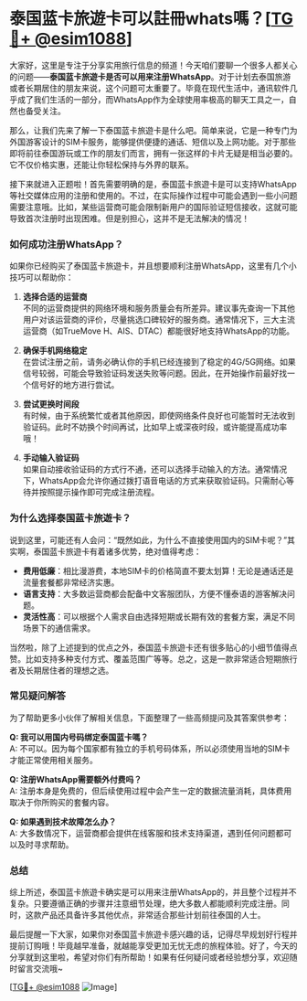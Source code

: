 # 泰国蓝卡旅遊卡可以註冊whats嗎？[[TG💪+ @esim1088](https://t.me/s/esim1088)]

大家好，这里是专注于分享实用旅行信息的频道！今天咱们要聊一个很多人都关心的问题——**泰国蓝卡旅遊卡是否可以用来注册WhatsApp**。对于计划去泰国旅游或者长期居住的朋友来说，这个问题可太重要了。毕竟在现代生活中，通讯软件几乎成了我们生活的一部分，而WhatsApp作为全球使用率极高的聊天工具之一，自然也备受关注。

那么，让我们先来了解一下泰国蓝卡旅遊卡是什么吧。简单来说，它是一种专门为外国游客设计的SIM卡服务，能够提供便捷的通话、短信以及上网功能。对于那些即将前往泰国游玩或工作的朋友们而言，拥有一张这样的卡片无疑是相当必要的。它不仅价格实惠，还能让你轻松保持与外界的联系。

接下来就进入正题啦！首先需要明确的是，泰国蓝卡旅遊卡是可以支持WhatsApp等社交媒体应用的注册和使用的。不过，在实际操作过程中可能会遇到一些小问题需要注意哦。比如，某些运营商可能会限制新用户的国际验证短信接收，这就可能导致首次注册时出现困难。但是别担心，这并不是无法解决的情况！

### **如何成功注册WhatsApp？**

如果你已经购买了泰国蓝卡旅遊卡，并且想要顺利注册WhatsApp，这里有几个小技巧可以帮助你：

1. **选择合适的运营商**  
   不同的运营商提供的网络环境和服务质量会有所差异。建议事先查询一下其他用户对该运营商的评价，尽量挑选口碑较好的服务商。通常情况下，三大主流运营商（如TrueMove H、AIS、DTAC）都能很好地支持WhatsApp的功能。

2. **确保手机网络稳定**  
   在尝试注册之前，请务必确认你的手机已经连接到了稳定的4G/5G网络。如果信号较弱，可能会导致验证码发送失败等问题。因此，在开始操作前最好找一个信号好的地方进行尝试。

3. **尝试更换时间段**  
   有时候，由于系统繁忙或者其他原因，即使网络条件良好也可能暂时无法收到验证码。此时不妨换个时间再试，比如早上或深夜时段，或许能提高成功率哦！

4. **手动输入验证码**  
   如果自动接收验证码的方式行不通，还可以选择手动输入的方法。通常情况下，WhatsApp会允许你通过拨打语音电话的方式来获取验证码。只需耐心等待并按照提示操作即可完成注册流程。

### **为什么选择泰国蓝卡旅遊卡？**

说到这里，可能还有人会问：“既然如此，为什么不直接使用国内的SIM卡呢？”其实啊，泰国蓝卡旅遊卡有着诸多优势，绝对值得考虑：

- **费用低廉**：相比漫游费，本地SIM卡的价格简直不要太划算！无论是通话还是流量套餐都非常经济实惠。
- **语言支持**：大多数运营商都会配备中文客服团队，方便不懂泰语的游客解决问题。
- **灵活性高**：可以根据个人需求自由选择短期或长期有效的套餐方案，满足不同场景下的通信需求。

当然啦，除了上述提到的优点之外，泰国蓝卡旅遊卡还有很多贴心的小细节值得点赞。比如支持多种支付方式、覆盖范围广等等。总之，这是一款非常适合短期旅行者及长期居住者的理想之选。

### **常见疑问解答**

为了帮助更多小伙伴了解相关信息，下面整理了一些高频提问及其答案供参考：

**Q: 我可以用国内号码绑定泰国蓝卡嗎？**  
A: 不可以。因为每个国家都有独立的手机号码体系，所以必须使用当地的SIM卡才能正常使用相关服务。

**Q: 注册WhatsApp需要额外付费吗？**  
A: 注册本身是免费的，但后续使用过程中会产生一定的数据流量消耗，具体费用取决于你所购买的套餐内容。

**Q: 如果遇到技术故障怎么办？**  
A: 大多数情况下，运营商都会提供在线客服和技术支持渠道，遇到任何问题都可以及时寻求帮助。

### **总结**

综上所述，泰国蓝卡旅遊卡确实是可以用来注册WhatsApp的，并且整个过程并不复杂。只要遵循正确的步骤并注意细节处理，绝大多数人都能顺利完成注册。同时，这款产品还具备许多其他优点，非常适合那些计划前往泰国的人士。

最后提醒一下大家，如果你对泰国蓝卡旅遊卡感兴趣的话，记得尽早规划好行程并提前订购哦！毕竟越早准备，就越能享受更加无忧无虑的旅程体验。好了，今天的分享就到这里啦，希望对你们有所帮助！如果有任何疑问或者经验想分享，欢迎随时留言交流哦~

[[TG💪+ @esim1088](https://t.me/s/esim1088) ![Image](https://i.postimg.cc/4NQfJmqS/Snipaste-2025-05-13-00-14-12.png)]